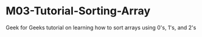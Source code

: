 # M03-Tutorial-Sorting-Array
Geek for Geeks tutorial on learning how to sort arrays using 0's, 1's, and 2's
